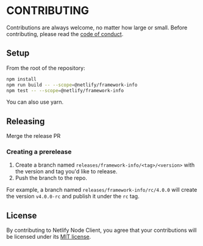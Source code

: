 # CONTRIBUTING

Contributions are always welcome, no matter how large or small. Before contributing, please read the
[code of conduct](CODE_OF_CONDUCT.md).

## Setup

From the root of the repository:

```sh
npm install
npm run build -- --scope=@netlify/framework-info
npm test -- --scope=@netlify/framework-info
```

You can also use yarn.

## Releasing

Merge the release PR

### Creating a prerelease

1. Create a branch named `releases/framework-info/<tag>/<version>` with the version and tag you'd like to release.
2. Push the branch to the repo.

For example, a branch named `releases/framework-info/rc/4.0.0` will create the version `v4.0.0-rc` and publish it under
the `rc` tag.

## License

By contributing to Netlify Node Client, you agree that your contributions will be licensed under its
[MIT license](LICENSE).
